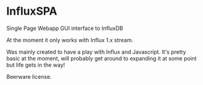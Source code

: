 # InfluxSPA
Single Page Webapp GUI interface to InfluxDB

At the moment it only works with Influx 1.x stream. 

Was mainly created to have a play with Influx and Javascript. It's pretty basic at the moment, will probably get around to expanding it at some point but life gets in the way!


Beerware license.
